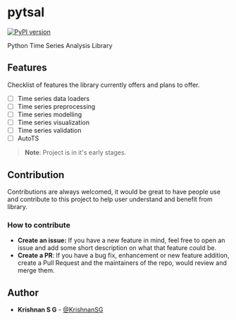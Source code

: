 # pytsal

[![PyPI version](https://badge.fury.io/py/pytsal.svg)](https://pypi.org/project/pytsal)

Python Time Series Analysis Library

## Features

Checklist of features the library currently offers and plans to offer.


- [ ] Time series data loaders
- [ ] Time series preprocessing
- [ ] Time series modelling
- [ ] Time series visualization
- [ ] Time series validation
- [ ] AutoTS

> **Note**: Project is in it's early stages.


## Contribution

Contributions are always welcomed, it would be great to have people use and contribute to this project to help user understand and benefit from library.

### How to contribute
- **Create an issue:** If you have a new feature in mind, feel free to open an issue and add some short description on what that feature could be.
- **Create a PR**: If you have a bug fix, enhancement or new feature addition, create a Pull Request and the maintainers of the repo, would review and merge them.

## Author

* **Krishnan S G** - [@KrishnanSG](https://github.com/KrishnanSG)